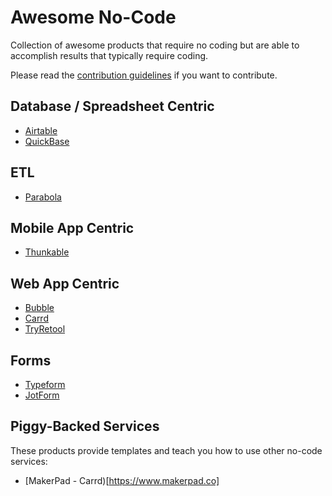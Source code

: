 # Awesome No-Code

Collection of awesome products that require no coding but are able to accomplish results that typically require coding. 

Please read the [contribution guidelines](CONTRIBUTING.md) if you want to contribute.

## Database / Spreadsheet Centric
- [Airtable](https://airtable.com)
- [QuickBase](https://www.quickbase.com/) 


## ETL
- [Parabola](https://parabola.io)

## Mobile App Centric
- [Thunkable](https://thunkable.com/)

## Web App Centric 
- [Bubble](https://bubble.is/)
- [Carrd](https://carrd.co/) 
- [TryRetool](https://tryretool.com/)

## Forms 
- [Typeform](https://typeform.com)
- [JotForm](https://www.jotform.com)

## Piggy-Backed Services 
These products provide templates and teach you how to use other no-code services: 
- [MakerPad - Carrd)[https://www.makerpad.co]
